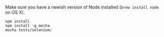 Make sure you have a newish version of Node installed
(`brew install node` on OS X).

    npm install
    npm install -g mocha
    mocha tests/selenium/
